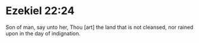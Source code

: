 # Ezekiel 22:24

Son of man, say unto her, Thou [art] the land that is not cleansed, nor rained upon in the day of indignation.